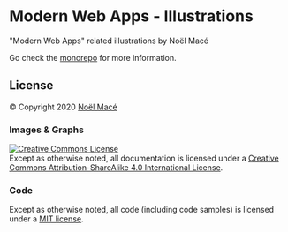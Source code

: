# Modern Web Apps - Illustrations

"Modern Web Apps" related illustrations by Noël Macé

Go check the [monorepo](https://github.com/noelmace/mwa-root) for more
information.

## License

© Copyright 2020 [Noël Macé](mailto:contact@noelmace.com)

### Images & Graphs

<!-- markdownlint-disable no-inline-html -->

<a rel="license" href="http://creativecommons.org/licenses/by-sa/4.0/"><img alt="Creative Commons License" style="border-width:0" src="https://i.creativecommons.org/l/by-sa/4.0/88x31.png" /></a><br />Except
as otherwise noted, all documentation is licensed under a
<a rel="license" href="http://creativecommons.org/licenses/by-sa/4.0/">Creative
Commons Attribution-ShareAlike 4.0 International License</a>.

<!-- markdownlint-enable no-inline-html -->

### Code

Except as otherwise noted, all code (including code samples) is licensed under a
[MIT license](./LICENSE).
